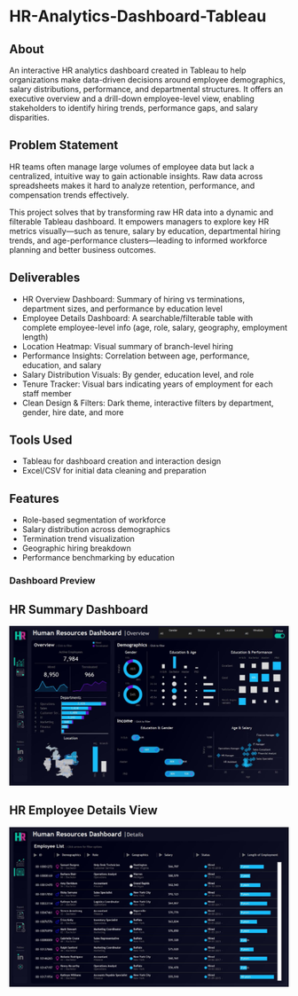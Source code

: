 # HR-Analytics-Dashboard-Tableau

## About

An interactive HR analytics dashboard created in Tableau to help organizations make data-driven decisions around employee demographics, salary distributions, performance, and departmental structures. It offers an executive overview and a drill-down employee-level view, enabling stakeholders to identify hiring trends, performance gaps, and salary disparities.

## Problem Statement

HR teams often manage large volumes of employee data but lack a centralized, intuitive way to gain actionable insights. Raw data across spreadsheets makes it hard to analyze retention, performance, and compensation trends effectively.

This project solves that by transforming raw HR data into a dynamic and filterable Tableau dashboard. It empowers managers to explore key HR metrics visually—such as tenure, salary by education, departmental hiring trends, and age-performance clusters—leading to informed workforce planning and better business outcomes.

## Deliverables

- HR Overview Dashboard: Summary of hiring vs terminations, department sizes, and performance by education level  
- Employee Details Dashboard: A searchable/filterable table with complete employee-level info (age, role, salary, geography, employment length)  
- Location Heatmap: Visual summary of branch-level hiring  
- Performance Insights: Correlation between age, performance, education, and salary  
- Salary Distribution Visuals: By gender, education level, and role  
- Tenure Tracker: Visual bars indicating years of employment for each staff member  
- Clean Design & Filters: Dark theme, interactive filters by department, gender, hire date, and more

## Tools Used

- Tableau for dashboard creation and interaction design  
- Excel/CSV for initial data cleaning and preparation

## Features

- Role-based segmentation of workforce  
- Salary distribution across demographics  
- Termination trend visualization  
- Geographic hiring breakdown  
- Performance benchmarking by education

### Dashboard Preview

## HR Summary Dashboard

![HR Summary](HR%20%20Summary%20.jpg)

## HR Employee Details View

![HR Details](HR%20%20Details.jpg)


